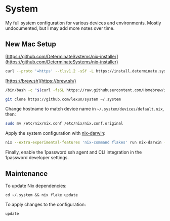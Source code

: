 # System

My full system configuration for various devices and environments. Mostly
undocumented, but I may add more notes over time.

## New Mac Setup

[https://github.com/DeterminateSystems/nix-installer](https://github.com/DeterminateSystems/nix-installer)

```bash
curl --proto '=https' --tlsv1.2 -sSf -L https://install.determinate.systems/nix | sh -s -- install
```

[https://brew.sh](https://brew.sh/)

```bash
/bin/bash -c "$(curl -fsSL https://raw.githubusercontent.com/Homebrew/install/HEAD/install.sh)"
```

```bash
git clone https://github.com/lexun/system ~/.system
```

Change hostname to match device name in `~/.system/devices/default.nix`, then:

```bash
sudo mv /etc/nix/nix.conf /etc/nix/nix.conf.original
```

Apply the system configuration with [nix-darwin](https://github.com/LnL7/nix-darwin):

```bash
nix --extra-experimental-features 'nix-command flakes' run nix-darwin -- switch --flake ~/.system
```

Finally, enable the 1password ssh agent and CLI integration in the 1password developer settings.

## Maintenance

To update Nix dependencies:

```
cd ~/.system && nix flake update
```

To apply changes to the configuration:

```
update
```

